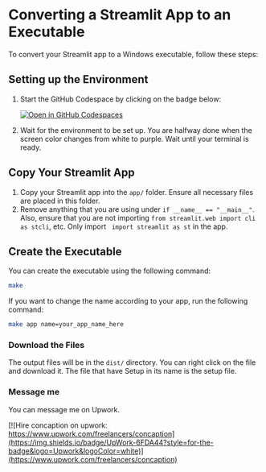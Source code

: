  # Converting a Streamlit App to an Executable

To convert your Streamlit app to a Windows executable, follow these steps:

## Setting up the Environment
1. Start the GitHub Codespace by clicking on the badge below:

   [![Open in GitHub Codespaces](https://github.com/codespaces/badge.svg)](https://codespaces.new/concaption/streamlit-exe)
2. Wait for the environment to be set up. You are halfway done when the screen color changes from white to purple. Wait until your terminal is ready.

## Copy Your Streamlit App
1. Copy your Streamlit app into the `app/` folder. Ensure all necessary files are placed in this folder.
2. Remove anything that you are using under `if __name__ == "__main__"`. Also, ensure that you are not importing `from streamlit.web import cli as stcli`, etc. Only import ` import streamlit as st` in the app.

## Create the Executable
You can create the executable using the following command:
```sh
make
```
If you want to change the name according to your app, run the following command:

```sh
make app name=your_app_name_here
```

### Download the Files
The output files will be in the `dist/` directory. You can right click on the file and download it. The file that have Setup in its name is the setup file.

### Message me

You can message me on Upwork.

[![Hire concaption on upwork: https://www.upwork.com/freelancers/concaption](https://img.shields.io/badge/UpWork-6FDA44?style=for-the-badge&logo=Upwork&logoColor=white)](https://www.upwork.com/freelancers/concaption)
